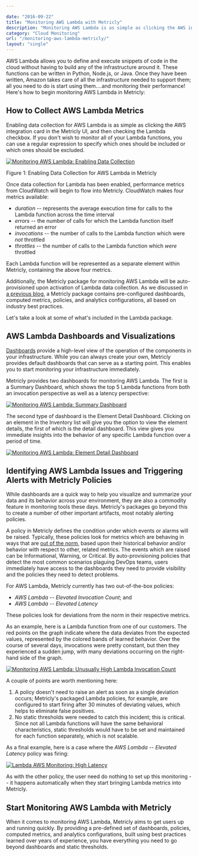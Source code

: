 ```yaml
---

date: "2016-09-22"
title: "Monitoring AWS Lambda with Metricly"
description: "Monitoring AWS Lambda is as simple as clicking the AWS integration card in the Metricly UI, and checking the Lambda checkbox to enable data collection."
category: "Cloud Monitoring"
url: "/monitoring-aws-lambda-metricly/"
layout: "single"
---
```

AWS Lambda allows you to define and execute snippets of code in the cloud without having to build any of the infrastructure around it.  These functions can be written in Python, Node.js, or Java.  Once they have been written, Amazon takes care of all the infrastructure needed to support them; all you need to do is start using them....and monitoring their performance! Here's how to begin monitoring AWS Lambda in Metricly:

How to Collect AWS Lambda Metrics
---------------------------------

Enabling data collection for AWS Lambda is as simple as clicking the AWS integration card in the Metricly UI, and then checking the Lambda checkbox.  If you don't wish to monitor all of your Lambda functions, you can use a regular expression to specify which ones should be included or which ones should be excluded.

[![Monitoring AWS Lambda: Enabling Data Collection](https://www.metricly.com/wp-content/uploads/2016/09/Lambda1.jpg)](https://www.metricly.com/wp-content/uploads/2016/09/Lambda1.jpg)

Figure 1: Enabling Data Collection for AWS Lambda in Metricly

Once data collection for Lambda has been enabled, performance metrics from CloudWatch will begin to flow into Metricly.  CloudWatch makes four metrics available:

-   *duration* -- represents the average execution time for calls to the Lambda function across the time interval
-   *errors* -- the number of calls for which the Lambda function itself returned an error
-   *invocations* -- the number of calls to the Lambda function which were *not* throttled
-   *throttles* -- the number of calls to the Lambda function which *were* throttled

Each Lambda function will be represented as a separate element within Metricly, containing the above four metrics.

Additionally, the Metricly package for monitoring AWS Lambda will be auto-provisioned upon activation of Lambda data collection.  As we discussed in [a previous blog](https://www.metricly.com/aws-monitoring-best-practices-using-pre-configured-dashboards), a Metricly package contains pre-configured dashboards, computed metrics, policies, and analytics configurations, all based on industry best practices.

Let's take a look at some of what's included in the Lambda package.

AWS Lambda Dashboards and Visualizations
----------------------------------------

[Dashboards](https://www.metricly.com/product/dashboards-and-reports) provide a high-level view of the operation of the components in your infrastructure.  While you can always create your own, Metricly provides default dashboards that can serve as a starting point. This enables you to start monitoring your infrastructure immediately.

Metricly provides two dashboards for monitoring AWS Lambda.  The first is a Summary Dashboard, which shows the top 5 Lambda functions from both an invocation perspective as well as a latency perspective:

[![Monitoring AWS Lambda: Summary Dashboard](https://www.metricly.com/wp-content/uploads/2016/09/Lambda2.jpg)](https://www.metricly.com/wp-content/uploads/2016/09/Lambda2.jpg)

The second type of dashboard is the Element Detail Dashboard.  Clicking on an element in the Inventory list will give you the option to view the element details, the first of which is the detail dashboard.  This view gives you immediate insights into the behavior of any specific Lambda function over a period of time.

[![Monitoring AWS Lambda: Element Detail Dashboard](https://www.metricly.com/wp-content/uploads/2016/09/Lambda3-1024x507.jpg)](https://www.metricly.com/wp-content/uploads/2016/09/Lambda3.jpg)

Identifying AWS Lambda Issues and Triggering Alerts with Metricly Policies
---------------------------------------------------------------------------

While dashboards are a quick way to help you visualize and summarize your data and its behavior across your environment, they are also a commodity feature in monitoring tools these days. Metricly's packages go beyond this to create a number of other important artifacts, most notably alerting policies.

A policy in Metricly defines the condition under which events or alarms will be raised. Typically, these policies look for metrics which are behaving in ways that are [out of the norm](https://www.metricly.com/product/anomaly-detection), based upon their historical behavior and/or behavior with respect to other, related metrics.  The events which are raised can be Informational, Warning, or Critical.  By auto-provisioning policies that detect the most common scenarios plaguing DevOps teams, users immediately have access to the dashboards they need to provide visibility and the policies they need to detect problems.

For AWS Lambda, Metricly currently has two out-of-the-box policies:

-   *AWS Lambda -- Elevated Invocation Count*; and
-   *AWS Lambda -- Elevated* *Latency*

These policies look for deviations from the norm in their respective metrics.

As an example, here is a Lambda function from one of our customers. The red points on the graph indicate where the data deviates from the expected values, represented by the colored bands of learned behavior.  Over the course of several days, invocations were pretty constant, but then they experienced a sudden jump, with many deviations occurring on the right-hand side of the graph.

[![Monitoring AWS Lambda: Unusually High Lambda Invocation Count](https://www.metricly.com/wp-content/uploads/2016/09/Lambda4-1024x338.jpg)](https://www.metricly.com/wp-content/uploads/2016/09/Lambda4.jpg)

A couple of points are worth mentioning here:

1.  A policy doesn't need to raise an alert as soon as a single deviation occurs; Metricly's packaged Lambda policies, for example, are configured to start firing after 30 minutes of deviating values, which helps to eliminate false positives.
2.  No static thresholds were needed to catch this incident; this is critical. Since not all Lambda functions will have the same behavioral characteristics, static thresholds would have to be set and maintained for each function separately, which is not scalable.

As a final example, here is a case where the *AWS Lambda -- Elevated* *Latency* policy was firing:

[![Lambda AWS Monitoring: High Latency](https://www.metricly.com/wp-content/uploads/2016/09/Lambda5-1024x347.jpg)](https://www.metricly.com/wp-content/uploads/2016/09/Lambda5.jpg)

As with the other policy, the user need do nothing to set up this monitoring -- it happens automatically when they start bringing Lambda metrics into Metricly.

Start Monitoring AWS Lambda with Metricly
------------------------------------------

When it comes to monitoring AWS Lambda, Metricly aims to get users up and running quickly.  By providing a pre-defined set of dashboards, policies, computed metrics, and analytics configurations, built using best practices learned over years of experience, you have everything you need to go beyond dashboards and static thresholds.
